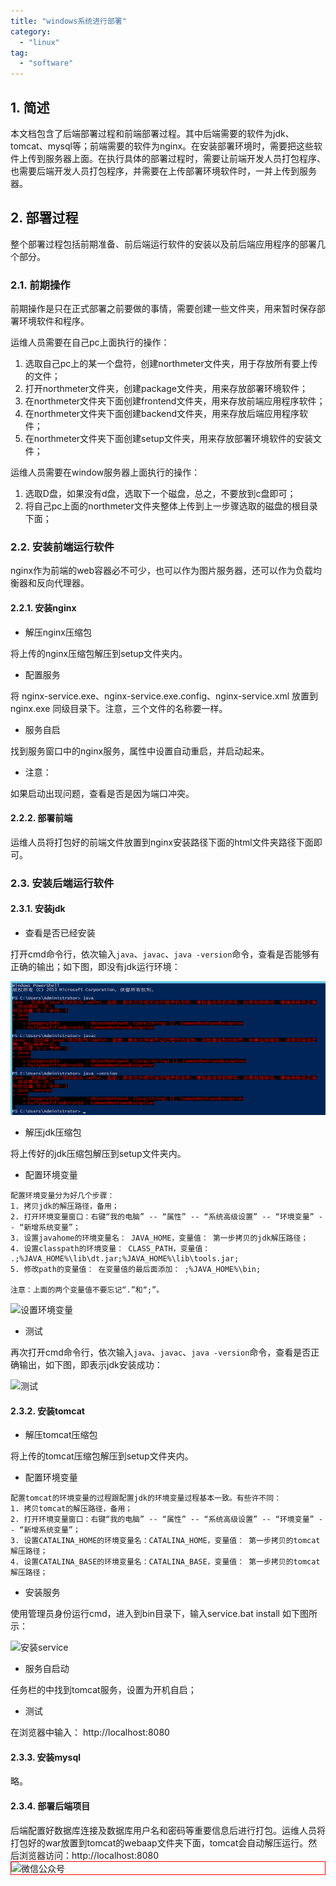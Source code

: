 ```yaml
---
title: "windows系统进行部署"
category:
  - "linux"
tag:
  - "software"
---
```


## 1. 简述

本文档包含了后端部署过程和前端部署过程。其中后端需要的软件为jdk、tomcat、mysql等；前端需要的软件为nginx。在安装部署环境时，需要把这些软件上传到服务器上面。在执行具体的部署过程时，需要让前端开发人员打包程序、也需要后端开发人员打包程序，并需要在上传部署环境软件时，一并上传到服务器。

## 2. 部署过程

整个部署过程包括前期准备、前后端运行软件的安装以及前后端应用程序的部署几个部分。

### 2.1. 前期操作

前期操作是只在正式部署之前要做的事情，需要创建一些文件夹，用来暂时保存部署环境软件和程序。

运维人员需要在自己pc上面执行的操作：

1. 选取自己pc上的某一个盘符，创建northmeter文件夹，用于存放所有要上传的文件；
2. 打开northmeter文件夹，创建package文件夹，用来存放部署环境软件；
3. 在northmeter文件夹下面创建frontend文件夹，用来存放前端应用程序软件；
4. 在northmeter文件夹下面创建backend文件夹，用来存放后端应用程序软件；
5. 在northmeter文件夹下面创建setup文件夹，用来存放部署环境软件的安装文件；

运维人员需要在window服务器上面执行的操作：

1. 选取D盘，如果没有d盘，选取下一个磁盘，总之，不要放到c盘即可；
2. 将自己pc上面的northmeter文件夹整体上传到上一步骤选取的磁盘的根目录下面；


### 2.2. 安装前端运行软件

nginx作为前端的web容器必不可少，也可以作为图片服务器，还可以作为负载均衡器和反向代理器。

#### 2.2.1. 安装nginx

- 解压nginx压缩包

将上传的nginx压缩包解压到setup文件夹内。

- 配置服务

将 nginx-service.exe、nginx-service.exe.config、nginx-service.xml 放置到 nginx.exe 同级目录下。注意，三个文件的名称要一样。

- 服务自启

找到服务窗口中的nginx服务，属性中设置自动重启，并启动起来。

- 注意：

如果启动出现问题，查看是否是因为端口冲突。

#### 2.2.2. 部署前端

运维人员将打包好的前端文件放置到nginx安装路径下面的html文件夹路径下面即可。

### 2.3. 安装后端运行软件

#### 2.3.1. 安装jdk

- 查看是否已经安装

打开cmd命令行，依次输入`java`、`javac`、`java -version`命令，查看是否能够有正确的输出；如下图，即没有jdk运行环境：

![没有java环境](../img/window-develop/01.png)

- 解压jdk压缩包

将上传好的jdk压缩包解压到setup文件夹内。

- 配置环境变量

```
配置环境变量分为好几个步骤：
1. 拷贝jdk的解压路径，备用；
2. 打开环境变量窗口：右键“我的电脑” -- “属性” -- “系统高级设置” -- “环境变量” -- “新增系统变量”；
3. 设置javahome的环境变量名： JAVA_HOME，变量值： 第一步拷贝的jdk解压路径；
4. 设置classpath的环境变量： CLASS_PATH，变量值： .;%JAVA_HOME%\lib\dt.jar;%JAVA_HOME%\lib\tools.jar;
5. 修改path的变量值： 在变量值的最后面添加： ;%JAVA_HOME%\bin;

注意：上面的两个变量值不要忘记“.”和“;”。
````

![设置环境变量](../img/window-develop/02.png)

- 测试

再次打开cmd命令行，依次输入`java`、`javac`、`java -version`命令，查看是否正确输出，如下图，即表示jdk安装成功：

![测试](../img/window-develop/03.png)

#### 2.3.2. 安装tomcat

- 解压tomcat压缩包

将上传的tomcat压缩包解压到setup文件夹内。

- 配置环境变量

```
配置tomcat的环境变量的过程跟配置jdk的环境变量过程基本一致。有些许不同：
1. 拷贝tomcat的解压路径，备用；
2. 打开环境变量窗口：右键“我的电脑” -- “属性” -- “系统高级设置” -- “环境变量” -- “新增系统变量”；
3. 设置CATALINA_HOME的环境变量名：CATALINA_HOME，变量值： 第一步拷贝的tomcat解压路径；
4. 设置CATALINA_BASE的环境变量名：CATALINA_BASE，变量值： 第一步拷贝的tomcat解压路径；
```

- 安装服务

使用管理员身份运行cmd，进入到bin目录下，输入service.bat install
如下图所示：

![安装service](../img/window-develop/04.png)

- 服务自启动

任务栏的中找到tomcat服务，设置为开机自启；

- 测试

在浏览器中输入： http://localhost:8080

#### 2.3.3. 安装mysql

略。

#### 2.3.4. 部署后端项目

后端配置好数据库连接及数据库用户名和密码等重要信息后进行打包。运维人员将打包好的war放置到tomcat的webaap文件夹下面，tomcat会自动解压运行。然后浏览器访问：http://localhost:8080
<img style="border:1px red solid; display:block; margin:0 auto;" :src="$withBase('/qrcode.jpg')" alt="微信公众号" />
